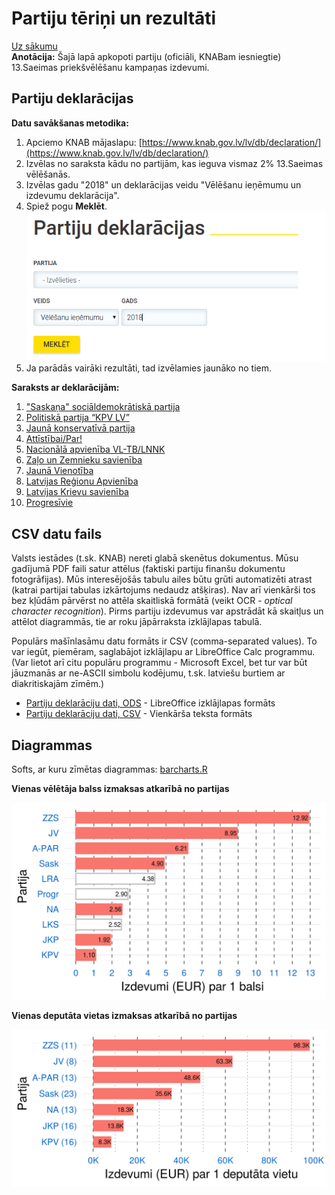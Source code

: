 # Partiju tēriņi un rezultāti

[Uz sākumu](http://85.254.250.28/downloads1/zpd-election-ads/)  
**Anotācija:** Šajā lapā apkopoti partiju (oficiāli, KNABam iesniegtie) 
13.Saeimas priekšvēlēšanu kampaņas izdevumi. 

## Partiju deklarācijas

**Datu savākšanas metodika:**

1. Apciemo KNAB mājaslapu: [https://www.knab.gov.lv/lv/db/declaration/](https://www.knab.gov.lv/lv/db/declaration/)
2. Izvēlas no saraksta kādu no partijām, kas ieguva vismaz 2% 13.Saeimas vēlēšanās. 
3. Izvēlas gadu "2018" un deklarācijas veidu "Vēlēšanu ieņēmumu un izdevumu deklarācija". 
4. Spiež pogu **Meklēt**. 
![Deklarāciju izvēles forma](declarations/party-declarations.png)
5. Ja parādās vairāki rezultāti, tad izvēlamies jaunāko no tiem.

**Saraksts ar deklarācijām:**

1. ["Saskaņa" sociāldemokrātiskā partija](declarations/Sask.pdf)
2. [Politiskā partija “KPV LV”](declarations/KPV.pdf)
3. [Jaunā konservatīvā partija](declarations/JKP.pdf)
4. [Attīstībai/Par!](declarations/A-PAR.pdf)
5. [Nacionālā apvienība VL-TB/LNNK](declarations/NA.pdf)
6. [Zaļo un Zemnieku savienība](declarations/ZZS.pdf)
7. [Jaunā Vienotība](declarations/JV.pdf)
8. [Latvijas Reģionu Apvienība](declarations/LRA.pdf)
9. [Latvijas Krievu savienība](declarations/LKS.pdf)
10. [Progresīvie](declarations/Progr.pdf)


## CSV datu fails

Valsts iestādes (t.sk. KNAB) nereti glabā skenētus dokumentus. Mūsu gadījumā
PDF faili satur attēlus (faktiski partiju finanšu dokumentu fotogrāfijas). 
Mūs interesējošās tabulu ailes būtu grūti automatizēti atrast (katrai partijai 
tabulas izkārtojums nedaudz atšķiras). Nav arī vienkārši tos bez kļūdām pārvērst 
no attēla skaitliskā formātā (veikt OCR - *optical character recognition*). 
Pirms partiju izdevumus var apstrādāt kā skaitļus un attēlot diagrammās, tie ar roku jāpārraksta 
izklājlapas tabulā.

Populārs mašīnlasāmu datu formāts ir CSV (comma-separated values). To var iegūt, 
piemēram, saglabājot izklājlapu ar LibreOffice Calc programmu. 
(Var lietot arī citu populāru programmu - Microsoft Excel, bet tur var būt 
jāuzmanās ar ne-ASCII simbolu kodējumu, t.sk. latviešu burtiem ar diakritiskajām 
zīmēm.)

* [Partiju deklarāciju dati, ODS](declaration-data.ods) - LibreOffice izklājlapas formāts
* [Partiju deklarāciju dati, CSV](declaration-data.csv) - Vienkārša teksta formāts

## Diagrammas

Softs, ar kuru zīmētas diagrammas: [barcharts.R](barcharts.R)

**Vienas vēlētāja balss izmaksas atkarībā no partijas**

![1 balss cena: Diagramma](declarations/barchart1.png)

**Vienas deputāta vietas izmaksas atkarībā no partijas**

![1 balss cena: Diagramma](declarations/barchart2.png)



